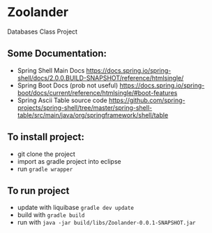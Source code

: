 # Zoolander
Databases Class Project

## Some Documentation:
- Spring Shell Main Docs
https://docs.spring.io/spring-shell/docs/2.0.0.BUILD-SNAPSHOT/reference/htmlsingle/
- Spring Boot Docs (prob not useful)
https://docs.spring.io/spring-boot/docs/current/reference/htmlsingle/#boot-features
- Spring Ascii Table source code
https://github.com/spring-projects/spring-shell/tree/master/spring-shell-table/src/main/java/org/springframework/shell/table

## To install project: 
- git clone the project
- import as gradle project into eclipse
- run `gradle wrapper`

## To run project
- update with liquibase `gradle dev update`
- build with `gradle build`
- run with `java -jar build/libs/Zoolander-0.0.1-SNAPSHOT.jar`

